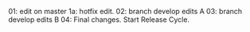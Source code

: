 01: edit on master
1a: hotfix edit.
02: branch develop edits A
03: branch develop edits B
04: Final changes. Start Release Cycle.
